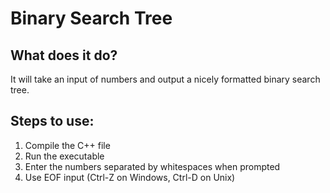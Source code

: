 # Binary Search Tree

## What does it do?

It will take an input of numbers and output a nicely formatted binary search tree.

## Steps to use:
1. Compile the C++ file
2. Run the executable
3. Enter the numbers separated by whitespaces when prompted
4. Use EOF input (Ctrl-Z on Windows, Ctrl-D on Unix)
